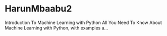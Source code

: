 # HarunMbaabu2
Introduction To Machine Learning with Python All You Need To Know About Machine Learning with Python, with examples a…
